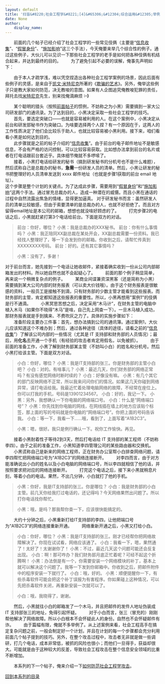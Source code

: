 ```yaml
---
layout: default
title: '扫盲&#8220;社会工程学&#8221;[4]&#65306;&#12304;综合运用&#12305;举例'
date: None
author:
    display_name: 
---
```


　　前面的几个帖子已经介绍了社会工程学的一些常见伎俩（主要是“[信息收集](https://program-think.blogspot.com/2009/05/social-engineering-1-gather-information.html)”、“[假冒身份](https://program-think.blogspot.com/2009/05/social-engineering-2-pretend.html)”、“[施加影响](https://program-think.blogspot.com/2009/05/social-engineering-3-influence.html)”这三个手法），今天俺要来举几个综合性的例子。通过这些例子，大伙儿可以见识一下那些社会工程学的老手是如何把各种伎俩有机结合起来，并达到最终的目的。 　　为了避免引起不必要的误解，俺事先声明如下：

　　由于本人才疏学浅，难以凭空捏造出各种社会工程学案例的场景，因此后面有些例子的灵感，是来自于[凯文·米特尼克](https://en.wikipedia.org/wiki/Kevin_Mitnick)所著的《[欺骗的艺术](https://en.wikipedia.org/wiki/The_Art_of_Deception)》。另外，俺举这些例子只是教大家如何防范，决无教唆的意图。如果有人企图追究俺教唆犯罪的责任，拜托去找[米特尼克](https://en.wikipedia.org/wiki/Kevin_Mitnick)先生，别来找俺滴麻烦 **:-)**

  
　　某个聪明的猎头（按照[前面帖子](https://program-think.blogspot.com/2009/05/social-engineering-2-pretend.html)的惯例，不妨称之为小黑）需要搞到一家大公司研发部门的通讯录。为了达到目的，小黑决定采取一些社会工程学的技巧。 　　首先，要选定突破口——也就是容易被利用的人。在这个案例中，小黑决定从前台和研发部秘书作为突破口。为啥要选择两个人捏？有一个原因在于，这两人的工作性质决定了他们会比较乐于助人，也就比较容易被小黑利用。接下来，咱们看看小黑是如何达到目的。  
　　此步骤就是之前的帖子介绍的“[信息收集](https://program-think.blogspot.com/2009/05/social-engineering-1-gather-information.html)”。由于前台的电子邮件地址不是敏感信息，不会有严格的访问控制，可以比较容易获取。比如想办法拿到前台的名片或者在打电话跟前台套近乎。具体细节俺就不多啰嗦了。  
　　接着，小黑打电话给研发的秘书（搞到研发秘书的分机号也不是什么难题），然后谎称自己是总裁办的秘书，**急需**一份研发人员的清单。然后，小黑让研发的秘书把整理好的人员清单发送到 xxxx 邮件地址（也就是步骤1获取的前台 email 地址）。  
这个步骤是整个计划的关键点。为了达成此步骤，需要用到“[假冒身份](https://program-think.blogspot.com/2009/05/social-engineering-2-pretend.html)”和“[施加影响](https://program-think.blogspot.com/2009/05/social-engineering-3-influence.html)”这两个手法。通过冒充总裁办的人，造成一种潜在的威慑。而且小黑在通话的过程中自然流露出焦急的情绪，显得更加逼真。 对于研发秘书而言：虽然研发人员的清单比较敏感，但由于索要清单的是总裁办的人，也就不好拒绝了。而且对方留得email地址是本公司的邮箱，想想也就没啥好顾虑的了。 　　打完步骤2的电话之后，小黑就赶紧打第3个电话给前台。下面是双方的对话。

> 前台：你好，哪位？ 小黑：我是总裁办的XXX秘书。 前台：你有什么事情吗？ 小黑：我正陪同XX副总裁在某处开会，XX副总裁需要一份资料。我已经找人整理好了，等一下会发到你的邮箱。你收到之后，请帮忙传真到XXXXXXXX号码。 前台：好的。还有其它事情吗？
> 
> 小黑：没有了，多谢！

对于前台而言，她先接到一个电话让她收邮件，紧接着确实收到一份从公司内部邮箱发出的材料。所以她自然也就不会起疑心了。 　　前面的那个例子稍显简单，再来说一个稍微复杂点的例子。 　　某商业间谍兼资深黑客（还是简称为小黑）需要搞到某大公司内部的财务报表（可以卖大价钱哦）。由于这个财务报表是很敏感的资料，一般员工是接触不到滴，只有财务部的少数主管才能看到这些报表。而财务部的主管，肯定都知道这些报表的重要性。所以，小黑再想用"案例1"的伎俩是行不通滴。 　　小黑冥思苦想之后，决定采用“木马计”，在财务主管的电脑中植入木马（如果你不晓得“木马”是啥，自己先上网查一下）。一旦木马植入成功，那财务报表就是手到擒来、不费吹灰之力了。具体的实施步骤如下：  
　　准备阶段主要办三件事：首先，想办法搞到公司的通讯簿。通过案例1，大伙儿应该知道这个不难办到；然后，通过各种途径（具体的途径，请看之前的“[信息收集](https://program-think.blogspot.com/2009/05/social-engineering-1-gather-information.html)”）了解该公司内部的一些情况（尤其是 IT 支持部和财务部的人员情况）；最后，用**化名**去开通一个手机（有经验的攻击者肯定用假名，以免被抓）。 　　由于前面的准备工作，小黑了解到财务部某主管（不妨叫小白）的姓名和分机号。然后小黑打给该主管。下面是双方对话。

> 小白：你好，哪位？ 小黑：我是IT支持部的张三。你是财务部的主管小白吧？ 小白：对的。有啥事儿？ 小黑：最近几天，你们财务部的网络正常吗？有没有感觉网络时断时续的？ 小白：好像没有嘛。 小黑：有几个其它的部门反映网络不正常，所以我来问问你们的情况。如果这几天你碰到网络异常，请打电话给我。我最近忙着处理电脑网络的故障，不经常在座位上。你可以打我的手机，号码是13901234567。 小白：好的，我记一下。 小黑：另外，我想确认一下你电脑的网络端口号。 小白：什么是“网络端口号”？ 小黑：你先找到你电脑的网线，在网线插在墙上的地方应该贴个标签，那上面的写的号码就是你电脑的“网络端口号”。你把上面的号码告诉我。 小白：等一下，我看一下......哦，看到了，上面写着“A1B2C3”。
> 
> 小黑：嗯，很好。我只是例行确认一下。祝你工作愉快。再见。

  
　　接着小黑耐着性子等待2到3天，然后打电话给 IT 支持部的某工程师（不妨称李四）。由于之前的准备工作，小黑知道李四管理公司的某些路由器和交换机。 　　小黑谎称自己是新来的网络工程师，正在财务办公室帮小白排查网络问题，请李四帮忙把网络端口号为“A1B2C3”的网络连接断开。 　　对李四而言，由于对方能准确说出小白的姓名以及小白电脑的网络端口号，所以李四就相信了他的话，并按照要求把对应的网络连接断开。 　　打完这个电话之后，接下来小黑就稍息片刻，等着小白的电话。果然，不出几分钟，小白就打了他的手机。

> 小黑：你好，我是IT支持部的张三。你是哪位？ 小白：我是财务部的小白主管。前几天你给我打过电话的，还记得吗？今天网络果然出问题了。所以打你电话找你帮忙。
> 
> 小黑：哦，是吗？那我帮你查一下，应该很快能搞定的。

　　大约十分钟之后，小黑重新打给IT支持部的李四，让他把端口号为“A1B2C3”的网络连接重新开通。 　　网络重新开通之后，小黑又打给小白。

> 小白：你好，哪位？ 小黑：我是IT支持部的张三。刚才已经帮你把网络故障解决了。你现在试试看，网络应该通了。 小白：我看一下，嗯，果然通了！太好了！太谢谢你了！ 小黑：不过，最近几天这个问题可能还会反复出现。 小白：啊！那可咋办？我们财务部月底正忙着呢？可经不起这个折腾啊！ 小黑：办法倒是有一个，你需要安装一个网络模块的补丁，基本上就可以解决这个问题了。我等一下发到你邮箱中。你收到之后，把邮件附件中的程序安装一下就行了。 小白：哦，好的。 小黑：顺便提醒你一下，有些杀毒软件可能会把这个补丁误报为有害程序。你如果碰上这种情况，可以先把杀毒软件关闭，再重新安装一次就可以了。
> 
> 小白：哦，我晓得了，谢谢。

　　然后，小黑就往小白的邮箱发了一个木马，并且把邮件的发件人地址伪装成 IT 支持部张三的地址，免得引起怀疑。 　　对于小白而言，张三（冒充的）刚刚帮他解决了网络故障。所以小白根本不会怀疑此人的身份。自然也不会怀疑邮件有诈。 　　由于篇幅有限，俺就不多举例了。从上述案例来看，社会工程高手在搞定复杂问题之前，一般会制定好一个计划，并且在计划的每一个步骤都会充分利用前面几个帖子提到的技巧。另外，在整个攻击过程中，攻击者无非就是做一些调研，打几个电话，成本非常低，被抓的风险也很小；而他们一旦得手，获益却很大。可能就是由于这种较大的反差，导致社会工程攻击在整个信息安全领域的比重不断增加。

　　本系列的下一个帖子，俺来介绍一下[如何防范社会工程学攻击](https://program-think.blogspot.com/2009/07/social-engineering-5-defend.html)。

[回到本系列的目录](https://program-think.blogspot.com/2009/05/social-engineering-0-overview.html#index)

